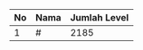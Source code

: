 | No | Nama            | Jumlah Level |
|----|-----------------|--------------|
| 1  | #    |    2185        |
